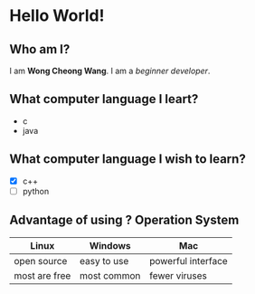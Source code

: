 # Hello World! #
## Who am I? ##
I am __Wong Cheong Wang__. I am a _beginner developer_.
## What computer language I leart? ##
* c
* java
## What computer language I wish to learn? ##
- [x] c++
- [ ] python
## Advantage of using ? Operation System ##
Linux | Windows | Mac
----- | ------- | ---
open source | easy to use | powerful interface
most are free | most common | fewer viruses

